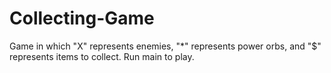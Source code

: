 # Collecting-Game
Game in which "X" represents enemies, "*" represents power orbs, and "$" represents items to collect.
Run main to play.
